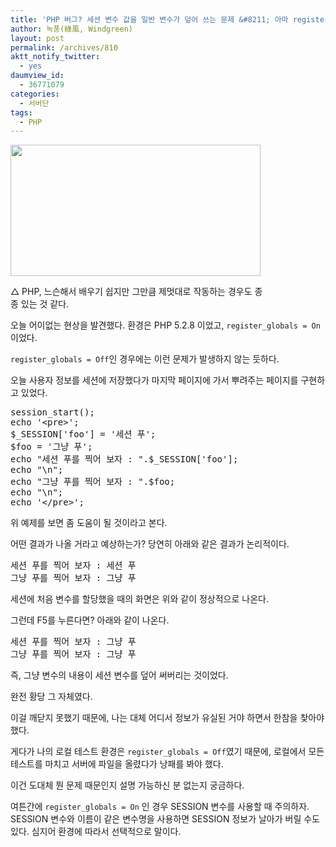 ```yaml
---
title: 'PHP 버그? 세션 변수 값을 일반 변수가 덮어 쓰는 문제 &#8211; 아마 register_globals 때문인 듯'
author: 녹풍(綠風, Windgreen)
layout: post
permalink: /archives/810
aktt_notify_twitter:
  - yes
daumview_id:
  - 36771079
categories:
  - 서버단
tags:
  - PHP
---
```

<div style="width: 410px" class="wp-caption aligncenter">
  <img src="http://dl.dropboxusercontent.com/u/15546257/blog/mytory/old-images/1/cfile2.uf.19425A4E4D4BC96D321E28.png" width="400" height="210" alt="" filename="cfile2.uf.19425A4E4D4BC96D321E28.png" filemime="" /><p class="wp-caption-text">
    △ PHP, 느슨해서 배우기 쉽지만 그만큼 제멋대로 작동하는 경우도 종종 있는 것 같다.
  </p>
</div>

오늘 어이없는 현상을 발견했다. 환경은 PHP&nbsp;5.2.8 이었고, `register_globals = On` 이었다.

`register_globals = Off`인 경우에는 이런 문제가 발생하지 않는 듯하다.

오늘 사용자 정보를 세션에 저장했다가 마지막 페이지에 가서 뿌려주는 페이지를 구현하고 있었다. 

<pre class="brush:php">session_start();
echo &#039;&lt;pre&gt;&#039;;
$_SESSION[&#039;foo&#039;] = &#039;세션 푸&#039;;
$foo = &#039;그냥 푸&#039;;
echo "세션 푸를 찍어 보자 : ".$_SESSION[&#039;foo&#039;];
echo "\n";
echo "그냥 푸를 찍어 보자 : ".$foo;
echo "\n";
echo &#039;&lt;/pre&gt;&#039;;
</pre>

위 예제를 보면 좀 도움이 될 것이라고 본다.

어떤 결과가 나올 거라고 예상하는가? 당연히 아래와 같은 결과가 논리적이다.</p> 

<pre class="brush:plain">세션 푸를 찍어 보자 : 세션 푸
그냥 푸를 찍어 보자 : 그냥 푸
</pre>

세션에 처음 변수를 할당했을 때의 화면은 위와 같이 정상적으로 나온다.

그런데 F5를 누른다면? 아래와 같이 나온다.

<pre class="brush:plain">세션 푸를 찍어 보자 : 그냥 푸
그냥 푸를 찍어 보자 : 그냥 푸
</pre>

즉, 그냥 변수의 내용이 세션 변수를 덮어 써버리는 것이었다. 

완전 황당 그 자체였다.

이걸 깨닫지 못했기 때문에, 나는 대체 어디서 정보가 유실된 거야 하면서 한참을 찾아야 했다.

게다가 나의 로컬 테스트 환경은 `register_globals = Off`였기 때문에, 로컬에서 모든 테스트를 마치고 서버에 파일을 올렸다가 낭패를 봐야 했다.

이건 도대체 뭔 문제 때문인지 설명 가능하신 분 없는지 궁금하다.

여튼간에 `register_globals = On` 인 경우 SESSION 변수를 사용할 때 주의하자. SESSION 변수와 이름이 같은 변수명을 사용하면 SESSION 정보가 날아가 버릴 수도 있다. 심지어 환경에 따라서 선택적으로 말이다.
